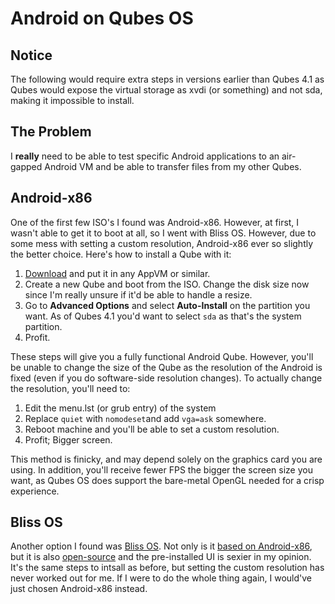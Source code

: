 # Android on Qubes OS

## Notice
The following would require extra steps in versions earlier than Qubes 4.1 as Qubes would expose the virtual storage as xvdi (or something) and not sda, making it impossible to install.

## The Problem
I **really** need to be able to test specific Android applications to an air-gapped Android VM and be able to transfer files from my other Qubes. 

## Android-x86
One of the first few ISO's I found was Android-x86. However, at first, I wasn't able to get it to boot at all, so I went with Bliss OS. However, due to some mess with setting a custom resolution, Android-x86 ever so slightly the better choice. Here's how to install a Qube with it:

1. [Download](https://www.android-x86.org/) and put it in any AppVM or similar.
2. Create a new Qube and boot from the ISO. Change the disk size now since I'm really unsure if it'd be able to handle a resize. 
3. Go to **Advanced Options** and select **Auto-Install** on the partition you want. As of Qubes 4.1 you'd want to select `sda` as that's the system partition. 
4. Profit.

These steps will give you a fully functional Android Qube. However, you'll be unable to change the size of the Qube as the resolution of the Android is fixed (even if you do software-side resolution changes). To actually change the resolution, you'll need to:

1. Edit the menu.lst (or grub entry) of the system
2. Replace `quiet` with `nomodeset`and add `vga=ask` somewhere. 
3. Reboot machine and you'll be able to set a custom resolution.
4. Profit; Bigger screen.

This method is finicky, and may depend solely on the graphics card you are using. In addition, you'll receive fewer FPS the bigger the screen size you want, as Qubes OS does support the bare-metal OpenGL needed for a crisp experience.

## Bliss OS
Another option I found was [Bliss OS](https://blissos.org/). Not only is it [based on Android-x86](https://www.xda-developers.com/bliss-os-14-android-11-x86-desktop-pc/), but it is also [open-source](https://github.com/BlissRoms-x86) and the pre-installed UI is sexier in my opinion. It's the same steps to intsall as before, but setting the custom resolution has never worked out for me. If I were to do the whole thing again, I would've just chosen Android-x86 instead. 
